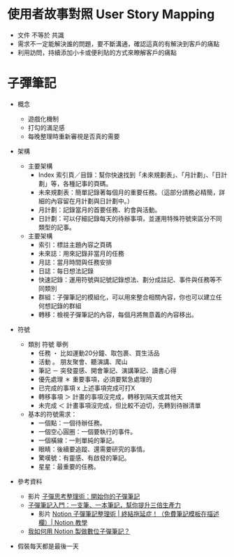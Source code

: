 # 使用者故事對照 User Story Mapping
- 文件 不等於 共識
- 需求不一定能解決誰的問題，要不斷溝通，確認這真的有解決到客戶的痛點
- 利用訪問，持續添加小卡或便利貼的方式來瞭解客戶的痛點

# 子彈筆記
- 概念
    - 遊戲化機制
    - 打勾的滿足感
    - 每晚整理時重新審視是否真的需要

- 架構
    - 主要架構
        - Index 索引頁／目錄：幫你快速找到「未來規劃表」、「月計劃」、「日計劃」等，各種記事的頁碼。
        - 未來規劃表：簡單記錄著每個月的重要任務。（這部分請務必精簡，詳細的內容留在月計劃與日計劃中。）
        - 月計劃：記錄當月的首要任務、約會與活動。
        - 日計劃：可以仔細記錄每天的待辦事項，並運用特殊符號來區分不同類型的記事。 
    - 主要架構
        - 索引：標註主題內容之頁碼
        - 未來誌：用來記錄非當月的任務
        - 月誌：當月時間與任務安排
        - 日誌：每日想法記錄
        - 快速記錄：運用符號與記號記錄想法、劃分成註記、事件與任務等不同類別
        - 群組：子彈筆記的模組化，可以用來整合相關內容，你也可以建立任何想記錄的群組
        - 轉移：檢視子彈筆記的內容，每個月將無意義的內容移出。
- 符號
    - 類別  符號    舉例
        - 任務	・	比如運動20分鐘、取包裹、買生活品
        - 活動	。	朋友聚會、聽演講、爬山
        - 筆記	－	突發靈感、開會筆記、演講筆記、讀書心得
        - 優先處理	＊	重要事項，必須要緊急處理的
        - 已完成的事項	x	上述事項完成可打X
        - 轉移事項	＞	計畫的事項沒完成，轉移到隔天或其他天
        - 未完成	＜	計畫事項沒完成，但比較不迫切，先轉到待辦清單
    - 基本的符號需求：
        - 一個點：一個待辦任務。
        - 一個空心圓圈：一個要執行的事件。
        - 一個橫線：一則單純的筆記。
        - 眼睛：後續要追蹤、還需要研究的事情。
        - 驚嘆號：有靈感、有啟發的筆記。
        - 星星：最重要的任務。

- 參考資料
    - 影片 [子彈思考整理術：開始你的子彈筆記](https://youtu.be/tiJQCS9H5ng)
    - [子彈筆記入門：一支筆、一本筆記，幫你提升三倍生產力](https://smarter01.com/2020/08/02/bullet-journal/)
        - 影片 [Notion 子彈筆記整理術 | 終結拖延症！（免費筆記模板在描述欄）| Notion 教學](https://youtu.be/8B23t_jqySU)
    - [我如何用 Notion 製做數位子彈筆記？](https://smarter01.com/2020/08/09/notion-bullet-journal/)

- 假裝每天都是最後一天
